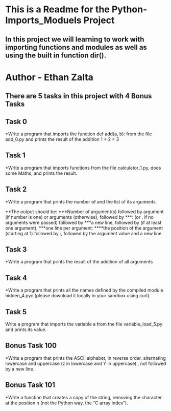 # This is a Readme for the Python-Imports_Moduels Project
## In this project we will learning to work with importing functions and modules as well as using the built in function dir().

# Author - Ethan Zalta

## There are 5 tasks in this project with 4 Bonus Tasks


## **Task 0**
*Write a program that imports the function def add(a, b): from the file add_0.py and prints the result of the addition 1 + 2 = 3

## **Task 1**
*Write a program that imports functions from the file calculator_1.py, does some Maths, and prints the result.

## **Task 2**
*Write a program that prints the number of and the list of its arguments.

**The output should be:
***Number of argument(s) followed by argument (if number is one) or arguments (otherwise), followed by
***: (or . if no arguments were passed) followed by
***a new line, followed by (if at least one argument),
***one line per argument:
****the position of the argument (starting at 1) followed by :, followed by the argument value and a new line

## **Task 3**
*Write a program that prints the result of the addition of all arguments

## **Task 4**
*Write a program that prints all the names defined by the compiled module hidden_4.pyc (please download it locally in your sandbox using curl).

## **Task 5**
Write a program that imports the variable a from the file variable_load_5.py and prints its value.


## **Bonus Task 100**
*Write a program that prints the ASCII alphabet, in reverse order, alternating lowercase and uppercase (z in lowercase and Y in uppercase) , not followed by a new line.

## **Bonus Task 101**
*Write a function that creates a copy of the string, removing the character at the position n (not the Python way, the “C array index”).
